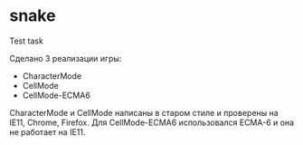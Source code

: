 # snake
Test task

Сделано 3 реализации игры:
  - CharacterMode
  - CellMode
  - CellMode-ECMA6

CharacterMode и CellMode написаны в старом стиле и проверены на IE11, Chrome, Firefox.
Для CellMode-ECMA6 использовался ECMA-6 и она не работает на IE11.
